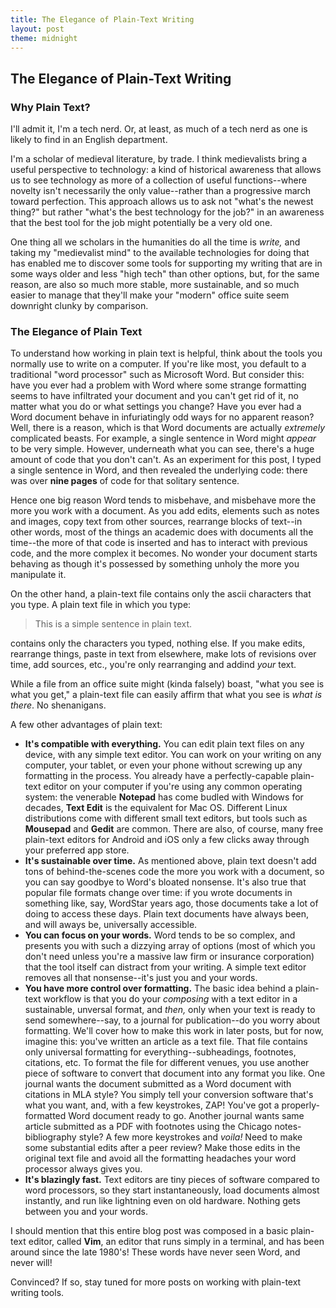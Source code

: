 ```yaml
---
title: The Elegance of Plain-Text Writing
layout: post
theme: midnight
---
```




## The Elegance of Plain-Text Writing


### Why Plain Text?

I'll admit it, I'm a tech nerd. Or, at least, as much of a tech nerd as one is likely to find in an English department.

I'm a scholar of medieval literature, by trade. I think medievalists bring a useful perspective to technology: a kind of historical awareness that allows us to see technology as more of a collection of useful functions--where novelty isn't necessarily the only value--rather than a progressive march toward perfection. This approach allows us to ask not "what's the newest thing?" but rather "what's the best technology for the job?" in an awareness that the best tool for the job might potentially be a very old one. 

One thing all we scholars in the humanities do all the time is *write,* and taking my "medievalist mind" to the available technologies for doing that has enabled me to discover some tools for supporting my writing that are in some ways older and less "high tech" than other options, but, for the same reason, are also so much more stable, more sustainable, and so much easier to manage that they'll make your "modern" office suite seem downright clunky by comparison.

### The Elegance of Plain Text

To understand how working in plain text is helpful, think about the tools you normally use to write on a computer. If you're like most, you default to a traditional "word processor" such as Microsoft Word. But consider this: have you ever had a problem with Word where some strange formatting seems to have infiltrated your document and you can't get rid of it, no matter what you do or what settings you change? Have you ever had a Word document behave in infuriatingly odd ways for no apparent reason? Well, there is a reason, which is that Word documents are actually *extremely* complicated beasts. For example, a single sentence in Word
might *appear* to be very simple. However, underneath what you can see, there's a huge amount of code that you don't can't. As an experiment for this post, I typed a single sentence in Word, and then revealed the underlying code: there was over **nine pages** of code for that solitary sentence. 


Hence one big reason Word tends to misbehave, and misbehave more the more you work with a document. As you add edits, elements such as notes and images, copy text from other sources, rearrange blocks of text--in other words, most of the things an academic does with documents all the time--the more of that code is inserted and has to interact with previous code, and the more complex it becomes. No wonder your document starts behaving as though it's possessed by something unholy the more you manipulate it.

On the other hand, a plain-text file contains only the ascii characters that you type. A plain text file in which you type:

>This is a simple sentence in plain text.

contains only the characters you typed, nothing else. If you make edits, rearrange things, paste in text from elsewhere, make lots of revisions over time, add sources, etc., you're only rearranging and addind *your* text.

While a file from an office suite might (kinda falsely) boast, "what you see is what you get," a plain-text file can easily affirm that what you see is *what is there*. No shenanigans. 


A few other advantages of plain text:

- **It's compatible with everything.** You can edit plain text files on any device, with any simple text editor. You can work on your writing on any computer, your tablet, or even your phone without screwing up any formatting in the process. You already have a perfectly-capable plain-text editor on your computer if you're using any common operating system: the venerable **Notepad** has come budled with Windows for decades, **Text Edit** is the equivalent for Mac OS. Different Linux distributions come with different small text editors, but tools such as **Mousepad** and **Gedit** are common. There are also, of course, many free plain-text editors for Android and iOS only a few clicks away through your preferred app store.
- **It's sustainable over time.** As mentioned above, plain text doesn't add tons of behind-the-scenes code the more you work with a document, so you can say goodbye to Word's bloated nonsense. It's also true that popular file formats change over time: if you wrote documents in something like, say, WordStar years ago, those documents take a lot of doing to access these days. Plain text documents have always been, and will aways be, universally accessible.
- **You can focus on your words.** Word tends to be so complex, and presents you with such a dizzying array of options (most of which you don't need unless you're a massive law firm or insurance corporation) that the tool itself can distract from your writing. A simple text editor removes all that nonsense--it's just you and your words.
- **You have more control over formatting.** The basic idea behind a plain-text workflow is that you do your *composing* with a text editor in a sustainable, unversal format, and *then,* only when your text is ready to send somewhere--say, to a journal for publication--do you worry about formatting. We'll cover how to make this work in later posts, but for now, imagine this: you've written an article as a text file. That file contains only universal formatting for everything--subheadings, footnotes, citations, etc. To format the file for different venues, you use another piece of software to convert that document into any format you like. One journal wants the document submitted as a Word document with citations in MLA style? You simply tell your conversion software that's what you want, and, with a few keystrokes, ZAP! You've got a properly-formatted Word document ready to go. Another journal wants same article submitted as a PDF with footnotes using the Chicago notes-bibliography style? A few more keystrokes and *voila!* Need to make some substantial edits after a peer review? Make those edits in the original text file and avoid all the formatting headaches your word processor always gives you.
- **It's blazingly fast.** Text editors are tiny pieces of software compared to word processors, so they start instantaneously, load documents almost instantly, and run like lightning even on old hardware. Nothing gets between you and your words.

I should mention that this entire blog post was composed in a basic plain-text editor, called **Vim**, an editor that runs simply in a terminal, and has been around since the late 1980's! These words have never seen Word, and never will!

Convinced? If so, stay tuned for more posts on working with plain-text writing tools.
